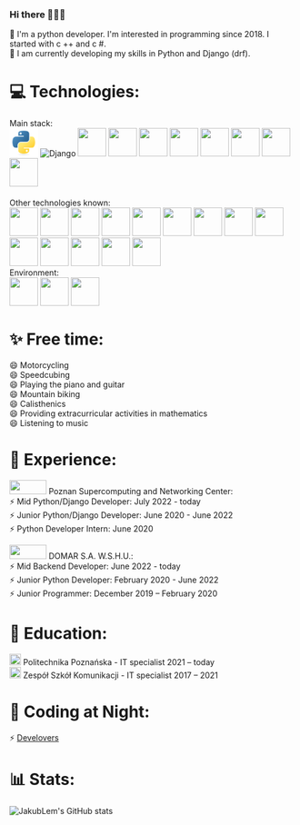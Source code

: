 ### Hi there 👋👋👋

🔭 I'm a python developer. I'm interested in programming since 2018. I started with c ++ and c #.  
🌱 I am currently developing my skills in Python and Django (drf).


# 💻 Technologies:  

<div>
Main stack:<br>
<img src="https://github.com/devicons/devicon/blob/master/icons/python/python-original.svg" title="Python" alt="Python" width="50" height="50"/>
<img src="https://www.svgrepo.com/show/305963/django.svg" title="Django" alt="Django" width="50" height="50"/>
<img src="https://cdn.jsdelivr.net/gh/devicons/devicon/icons/docker/docker-original.svg" title="" alt="" width="50" height="50"/>
<img src="https://cdn.jsdelivr.net/gh/devicons/devicon/icons/postgresql/postgresql-original.svg" title="" alt="" width="50" height="50"/>
<img src="https://cdn.jsdelivr.net/gh/devicons/devicon/icons/mysql/mysql-original.svg" title="" alt="" width="50" height="50"/>
<img src="https://cdn.jsdelivr.net/gh/devicons/devicon/icons/git/git-original.svg" title="" alt="" width="50" height="50"/>
<img src="https://cdn.jsdelivr.net/gh/devicons/devicon/icons/jenkins/jenkins-original.svg" title="" alt="" width="50" height="50"/>
<img src="https://cdn.jsdelivr.net/gh/devicons/devicon/icons/bitbucket/bitbucket-original.svg" title="" alt="" width="50" height="50"/>
<img src="https://cdn.jsdelivr.net/gh/devicons/devicon/icons/confluence/confluence-original.svg" title="" alt="" width="50" height="50"/>
<img src="https://cdn.jsdelivr.net/gh/devicons/devicon/icons/jira/jira-original.svg" title="" alt="" width="50" height="50"/>
</div><br>
<div>
Other technologies known:<br>


<img src="https://cdn.jsdelivr.net/gh/devicons/devicon/icons/c/c-original.svg" title="" alt="" width="50" height="50"/>
<img src="https://cdn.jsdelivr.net/gh/devicons/devicon/icons/csharp/csharp-original.svg" title="" alt="" width="50" height="50"/>
<img src="https://cdn.jsdelivr.net/gh/devicons/devicon/icons/cplusplus/cplusplus-original.svg" title="" alt="" width="50" height="50"/>
<img src="https://cdn.jsdelivr.net/gh/devicons/devicon/icons/qt/qt-original.svg" title="" alt="" width="50" height="50"/>
<img src="https://cdn.jsdelivr.net/gh/devicons/devicon/icons/cmake/cmake-original.svg" title="" alt="" width="50" height="50"/>
<img src="https://cdn.jsdelivr.net/gh/devicons/devicon/icons/html5/html5-original.svg" title="" alt="" width="50" height="50"/>
<img src="https://cdn.jsdelivr.net/gh/devicons/devicon/icons/css3/css3-original.svg" title="" alt="" width="50" height="50"/>
<img src="https://cdn.jsdelivr.net/gh/devicons/devicon/icons/javascript/javascript-original.svg" title="" alt="" width="50" height="50"/>
<img src="https://cdn.jsdelivr.net/gh/devicons/devicon/icons/kotlin/kotlin-original.svg" title="" alt="" width="50" height="50"/>
<img src="https://cdn.jsdelivr.net/gh/devicons/devicon/icons/php/php-original.svg" title="" alt="" width="50" height="50"/>
<img src="https://cdn.jsdelivr.net/gh/devicons/devicon/icons/r/r-original.svg" title="" alt="" width="50" height="50"/>
<img src="https://cdn.jsdelivr.net/gh/devicons/devicon/icons/oracle/oracle-original.svg" title="" alt="" width="50" height="50"/>
<img src="https://cdn.jsdelivr.net/gh/devicons/devicon/icons/digitalocean/digitalocean-original.svg" title="" alt="" width="50" height="50"/>
<img src="https://cdn.jsdelivr.net/gh/devicons/devicon/icons/heroku/heroku-plain.svg" title="" alt="" width="50" height="50"/>
</div>

<div>
Environment:<br>
<img src="https://cdn.jsdelivr.net/gh/devicons/devicon/icons/linux/linux-original.svg" title="" alt="" width="50" height="50"/>
<img src="https://cdn.jsdelivr.net/gh/devicons/devicon/icons/apple/apple-original.svg" title="" alt="" width="50" height="50"/>
<img src="https://cdn.jsdelivr.net/gh/devicons/devicon/icons/vscode/vscode-original.svg" title="" alt="" width="50" height="50"/>


</div>


# ✨ Free time:

😄  Motorcycling  
😄  Speedcubing  
😄  Playing the piano and guitar  
😄  Mountain biking  
😄  Calisthenics  
😄  Providing extracurricular activities in mathematics  
😄  Listening to music  


# 👔 Experience:


<img src="https://www.natak.pl/images/SpotkaniaNaTak/logo_partner%C3%B3w_spotkania_na_tak/pcss_logo.png" width="65" height="25"/>   Poznan Supercomputing and Networking Center:<br>
⚡ Mid Python/Django Developer: July 2022 - today  
⚡ Junior Python/Django Developer: June 2020 - June 2022  
⚡ Python Developer Intern: June 2020  

<img src="https://domar.com.pl/wp-content/uploads/2020/02/LOGO_DOMAR.png" width="65" height="25"/>   DOMAR S.A. W.S.H.U.:<br>
⚡ Mid Backend Developer: June 2022 - today  
⚡ Junior Python Developer: February 2020 - June 2022  
⚡ Junior Programmer: December 2019 – February 2020  


# 🏫 Education:

<img src="https://encrypted-tbn0.gstatic.com/images?q=tbn:ANd9GcSym9gXqJ6QO1jqgohu3SqvIkclQLwayqtavjx0G7cXLw&s" width="20" height="20"/> Politechnika Poznańska - IT specialist 2021 – today  <br>
<img src="https://www.zsk.poznan.pl/wp-content/uploads/2019/05/m_logo.png" width="20" height="20"/> Zespół Szkół Komunikacji - IT specialist 2017 – 2021  




# 🌃 Coding at Night:

⚡ [Develovers](https://github.com/Deve-Lovers)


# 📊 Stats:

![JakubLem's GitHub stats](https://github-readme-stats.vercel.app/api?username=JakubLem&count_private=true&theme=tokyonight)





<!--
**JakubLem/JakubLem** is a ✨ _special_ ✨ repository because its `README.md` (this file) appears on your GitHub profile.

Here are some ideas to get you started:

- 🔭 I’m currently working on ...
- 🌱 I’m currently learning ...
- 👯 I’m looking to collaborate on ...
- 🤔 I’m looking for help with ...
- 💬 Ask me about ...
- 📫 How to reach me: ...
- 😄 Pronouns: ...
- ⚡ Fun fact: ...
-->
